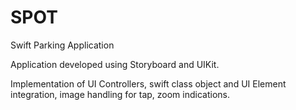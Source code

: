 # SPOT
Swift Parking Application

Application developed using Storyboard and UIKit.

Implementation of UI Controllers, swift class object and UI Element integration, image handling for tap, zoom indications.
